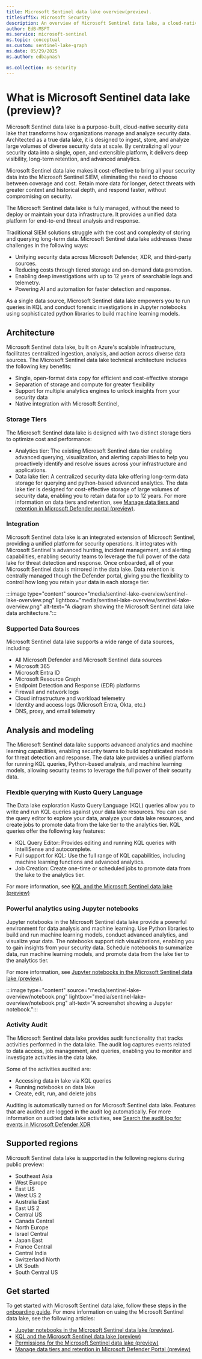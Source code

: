 ```yaml
---  
title: Microsoft Sentinel data lake overview(preview).
titleSuffix: Microsoft Security  
description: An overview of Microsoft Sentinel data lake, a cloud-native platform that extends Microsoft Sentinel with highly scalable, cost-effective long-term storage, advanced analytics, and AI-driven security operations.
author: EdB-MSFT  
ms.service: microsoft-sentinel  
ms.topic: conceptual
ms.custom: sentinel-lake-graph
ms.date: 05/29/2025
ms.author: edbaynash  

ms.collection: ms-security  
---  
```



# What is Microsoft Sentinel data lake (preview)?

Microsoft Sentinel data lake is a purpose-built, cloud-native security data lake that transforms how organizations manage and analyze security data. Architected as a true data lake, it is designed to ingest, store, and analyze large volumes of diverse security data at scale. By centralizing all your security data into a single, open, and extensible platform, it delivers deep visibility, long-term retention, and advanced analytics.  
  
Microsoft Sentinel data lake makes it cost-effective to bring all your security data into the Microsoft Sentinel SIEM, eliminating the need to choose between coverage and cost. Retain more data for longer, detect threats with greater context and historical depth, and respond faster, without compromising on security.  

The Microsoft Sentinel data lake is fully managed, without the need to deploy or maintain your data infrastructure. It provides a unified data platform for end-to-end threat analysis and response. 

Traditional SIEM solutions struggle with the cost and complexity of storing and querying long-term data. Microsoft Sentinel data lake addresses these challenges in the following ways:

+ Unifying security data across Microsoft Defender, XDR, and third-party sources.
+ Reducing costs through tiered storage and on-demand data promotion.
+ Enabling deep investigations with up to 12 years of searchable logs and telemetry.
+ Powering AI and automation for faster detection and response.

As a single data source, Microsoft Sentinel data lake empowers you to run queries in KQL and conduct forensic investigations in Jupyter notebooks using sophisticated python libraries to build machine learning models.

## Architecture

Microsoft Sentinel data lake, built on Azure's scalable infrastructure, facilitates centralized ingestion, analysis, and action across diverse data sources. 
The Microsoft Sentinel data lake technical architecture includes the following key benefits: 
+ Single, open-format data copy for efficient and cost-effective storage 
+ Separation of storage and compute for greater flexibility 
+ Support for multiple analytics engines to unlock insights from your security data 
+ Native integration with Microsoft Sentinel,

### Storage Tiers

The Microsoft Sentinel data lake is designed with two distinct storage tiers to optimize cost and performance:

+ Analytics tier: The existing Microsoft Sentinel data tier enabling advanced querying, visualization, and alerting capabilities to help you proactively identify and resolve issues across your infrastructure and applications. 
+ Data lake tier: A centralized security data lake offering long-term data storage for querying and python-based advanced analytics. The data lake tier is designed for cost-effective storage of large volumes of security data, enabling you to retain data for up to 12 years. For more information on data tiers and retention, see [Manage data tiers and retention in Microsoft Defender portal (preview)](https://aka.ms/manage-data-defender-portal-overview).


### Integration
Microsoft Sentinel data lake is an integrated extension of Microsoft Sentinel, providing a unified platform for security operations. It integrates with Microsoft Sentinel's advanced hunting, incident management, and alerting capabilities, enabling security teams to leverage the full power of the data lake for threat detection and response. Once onboarded, all of your Microsoft Sentinel data is mirrored in the data lake. Data retention is centrally managed though the Defender portal, giving you the flexibility to control how long you retain your data in each storage tier.

:::image type="content" source="media/sentinel-lake-overview/sentinel-lake-overview.png" lightbox="media/sentinel-lake-overview/sentinel-lake-overview.png" alt-text="A diagram showing the Microsoft Sentinel data lake data architecture.":::

### Supported Data Sources

Microsoft Sentinel data lake supports a wide range of data sources, including:
+ All Microsoft Defender and Microsoft Sentinel data sources
+ Microsoft 365
+ Microsoft Entra ID
+ Microsoft Resource Graph
+ Endpoint Detection and Response (EDR) platforms
+ Firewall and network logs
+ Cloud infrastructure and workload telemetry
+ Identity and access logs (Microsoft Entra, Okta, etc.)
+ DNS, proxy, and email telemetry

## Analysis and modeling

The Microsoft Sentinel data lake supports advanced analytics and machine learning capabilities, enabling security teams to build sophisticated models for threat detection and response. The data lake provides a unified platform for running KQL queries, Python-based analysis, and machine learning models, allowing security teams to leverage the full power of their security data.

### Flexible querying with Kusto Query Language

The Data lake exploration Kusto Query Language (KQL) queries allow you to write and run KQL queries against your data lake resources. You can use the query editor to explore your data, analyze your data lake resources, and create jobs to promote data from the lake tier to the analytics tier.
KQL queries offer the following key features:

+ KQL Query Editor: Provides editing and running KQL queries with IntelliSense and autocomplete.
+ Full support for KQL: Use the full range of KQL capabilities, including machine learning functions and advanced analytics.
+ Job Creation: Create one-time or scheduled jobs to promote data from the lake to the analytics tier.

For more information, see [KQL and the Microsoft Sentinel data lake (preview)](https://aka.ms/kql-overview)

### Powerful analytics using Jupyter notebooks

Jupyter notebooks in the Microsoft Sentinel data lake provide a powerful environment for data analysis and machine learning. Use Python libraries to build and run machine learning models, conduct advanced analytics, and visualize your data. The notebooks support rich visualizations, enabling you to gain insights from your security data. Schedule notebooks to summarize data, run machine learning models, and promote data from the lake tier to the analytics tier.

For more information, see [Jupyter notebooks in the Microsoft Sentinel data lake (preview)](https://aka.ms/notebooks-overview).

:::image type="content" source="media/sentinel-lake-overview/notebook.png" lightbox="media/sentinel-lake-overview/notebook.png" alt-text="A screenshot showing a Jupyter notebook."::: 

### Activity Audit
The Microsoft Sentinel data lake provides audit functionality that tracks activities performed in the data lake. The audit log captures events related to data access, job management, and queries, enabling you to monitor and investigate activities in the data lake.

Some of the activities audited are: 
+ Accessing data in lake via KQL queries
+ Running notebooks on data lake
+ Create, edit, run, and delete jobs 

Auditing is automatically turned on for Microsoft Sentinel data lake. Features that are audited are logged in the audit log automatically. 
For more information on audited data lake activities,  see [Search the audit log for events in Microsoft Defender XDR](/defender-xdr/microsoft-xdr-auditing)

## Supported regions
Microsoft Sentinel data lake is supported in the following regions during public preview:
+ Southeast Asia 
+ West Europe
+ East US
+ West US 2 
+ Australia East
+ East US 2
+ Central US 
+ Canada Central
+ North Europe
+ Israel Central
+ Japan East
+ France Central
+ Central India
+ Switzerland North
+ UK South
+ South Central US
 
 
## Get started

To get started with Microsoft Sentinel data lake, follow these steps in the [onboarding guide](https://aka.ms/sentinel-lake-onboarding). 
For more information on using the Microsoft Sentinel data lake, see the following articles:
+ [Jupyter notebooks in the Microsoft Sentinel data lake (preview)](https://aka.ms/notebooks-overview).
+ [KQL and the Microsoft Sentinel data lake (preview)](https://aka.ms/kql-overview)
+ [Permissions for the Microsoft Sentinel data lake (preview)](https://aka.ms/sentinel-data-lake-roles) 
+ [Manage data tiers and retention in Microsoft Defender Portal (preview)](https://aka.ms/manage-data-defender-portal-overview) 
